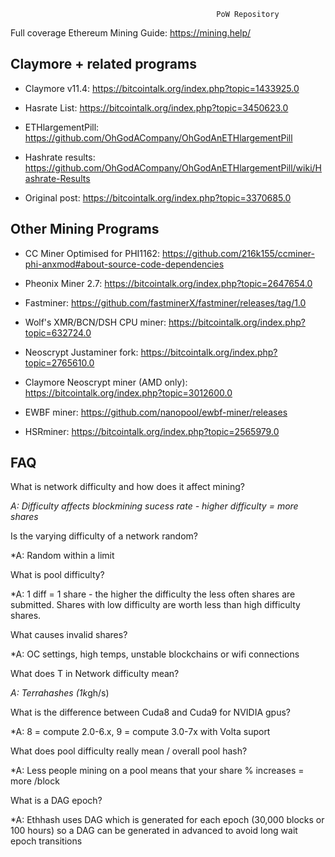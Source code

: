                                                   PoW Repository

Full coverage Ethereum Mining Guide: https://mining.help/

## Claymore + related programs
- Claymore v11.4: https://bitcointalk.org/index.php?topic=1433925.0

- Hasrate List: https://bitcointalk.org/index.php?topic=3450623.0

- ETHlargementPill: https://github.com/OhGodACompany/OhGodAnETHlargementPill

- Hashrate results: https://github.com/OhGodACompany/OhGodAnETHlargementPill/wiki/Hashrate-Results

- Original post: https://bitcointalk.org/index.php?topic=3370685.0

## Other Mining Programs

- CC Miner Optimised for PHI1162: https://github.com/216k155/ccminer-phi-anxmod#about-source-code-dependencies

- Pheonix Miner 2.7: https://bitcointalk.org/index.php?topic=2647654.0

- Fastminer: https://github.com/fastminerX/fastminer/releases/tag/1.0

- Wolf's XMR/BCN/DSH CPU miner: https://bitcointalk.org/index.php?topic=632724.0

- Neoscrypt Justaminer fork: https://bitcointalk.org/index.php?topic=2765610.0

- Claymore Neoscrypt miner (AMD only): https://bitcointalk.org/index.php?topic=3012600.0

- EWBF miner: https://github.com/nanopool/ewbf-miner/releases 

- HSRminer: https://bitcointalk.org/index.php?topic=2565979.0


## FAQ

What is network difficulty and how does it affect mining? 

*A: Difficulty affects blockmining sucess rate - higher difficulty = more shares*

Is the varying difficulty of a network random? 

*A: Random within a limit

What is pool difficulty? 

*A: 1 diff = 1 share - the higher the difficulty the less often shares are submitted. Shares with low difficulty are worth less than high difficulty shares.

What causes invalid shares? 

*A: OC settings, high temps, unstable blockchains or wifi connections

What does T in Network difficulty mean? 

*A: Terrahashes (1k*gh/s)

What is the difference between Cuda8 and Cuda9 for NVIDIA gpus? 

*A: 8 = compute 2.0-6.x, 9 =  compute 3.0-7x with Volta suport

What does pool difficulty really mean / overall pool hash? 

*A: Less people mining on a pool means that your share % increases = more /block

What is a DAG epoch? 

*A: Ethhash uses DAG which is generated for each epoch (30,000 blocks or 100 hours) so a DAG can be generated in advanced to avoid long wait epoch transitions
